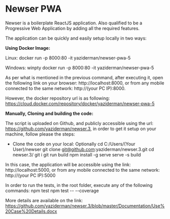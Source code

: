 # Newser PWA


Newser is a boilerplate ReactJS application. Also qualified to be a Progressive Web Application by adding all the required features.

The application can be quickly and easily setup locally in two ways:

**Using Docker Image:**

Linux:  docker run -p 8000:80 -it yaziderman/newser-pwa-5

Windows: winpty docker run -p 8000:80 -it yaziderman/newser-pwa-5

As per what is mentioned in the previous command, after executing it, open the following link on your browser: http://localhost:8000, or from any mobile connected to the same network: http://(your PC IP):8000.

However, the docker repository url is as following: https://cloud.docker.com/repository/docker/yaziderman/newser-pwa-5

**Manually, Cloning and building the code:**

The script is uploaded on Github, and publicly accessible using the url: https://github.com/yaziderman/newser.3, in order to get it setup on your machine, follow please the steps:

* Clone the code on your local:
Optionally cd C:/Users/(Your User)/newser
git clone git@github.com:yaziderman/newser.3.git
cd newser.3/
git i
git run build
npm install -g serve <If not already installed>
serve -s build

In this case, the application will be accessible using the link: http://localhost:5000, or from any mobile connected to the same network: http://(your PC IP):5000

In order to run the tests, in the root folder, execute any of the following commands:
npm test
npm test -- --coverage


More details are available on the link: 
https://github.com/yaziderman/newser.3/blob/master/Documentation/Use%20Case%20Details.docx
